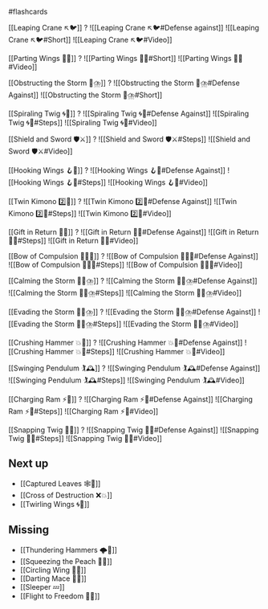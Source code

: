 #flashcards 

[[Leaping Crane ↖️🐦]]
?
![[Leaping Crane ↖️🐦#Defense against]]
![[Leaping Crane ↖️🐦#Short]]
![[Leaping Crane ↖️🐦#Video]]
<!--SR:!2025-05-15,365,251-->

[[Parting Wings 🥳🪽]]
?
![[Parting Wings 🥳🪽#Short]]
![[Parting Wings 🥳🪽#Video]]
<!--SR:!2024-10-01,50,195-->

[[Obstructing the Storm 🚧⛈️]]
?
![[Obstructing the Storm 🚧⛈️#Defense Against]]
![[Obstructing the Storm 🚧⛈️#Short]]
<!--SR:!2024-10-05,94,227-->

[[Spiraling Twig 🌀🌿]]
?
![[Spiraling Twig 🌀🌿#Defense Against]]
![[Spiraling Twig 🌀🌿#Steps]]
![[Spiraling Twig 🌀🌿#Video]]
<!--SR:!2024-09-04,30,195-->

[[Shield and Sword 🛡️⚔️]]
?
![[Shield and Sword 🛡️⚔️#Steps]]
![[Shield and Sword 🛡️⚔️#Video]]
<!--SR:!2024-08-31,52,203-->

[[Hooking Wings 🪝🪽]]
?
![[Hooking Wings 🪝🪽#Defense Against]]
![[Hooking Wings 🪝🪽#Steps]]
![[Hooking Wings 🪝🪽#Video]]
<!--SR:!2024-09-03,29,179-->

[[Twin Kimono 2️⃣👘]]
?
![[Twin Kimono 2️⃣👘#Defense Against]]
![[Twin Kimono 2️⃣👘#Steps]]
![[Twin Kimono 2️⃣👘#Video]]
<!--SR:!2024-09-20,45,199-->

[[Gift in Return 🎁🔄]]
?
![[Gift in Return 🎁🔄#Defense Against]]
![[Gift in Return 🎁🔄#Steps]]
![[Gift in Return 🎁🔄#Video]]
<!--SR:!2024-09-27,33,199-->

[[Bow of Compulsion 🙇‍♂️🔗]]
?
![[Bow of Compulsion 🙇‍♂️🔗#Defense Against]]
![[Bow of Compulsion 🙇‍♂️🔗#Steps]]
![[Bow of Compulsion 🙇‍♂️🔗#Video]]
<!--SR:!2024-08-27,13,159-->

[[Calming the Storm 🧘‍♀️⛈️]]
?
![[Calming the Storm 🧘‍♀️⛈️#Defense Against]]
![[Calming the Storm 🧘‍♀️⛈️#Steps]]
![[Calming the Storm 🧘‍♀️⛈️#Video]]
<!--SR:!2024-08-29,10,177-->

[[Evading the Storm 🏃‍♀️⛈️]]
?
![[Evading the Storm 🏃‍♀️⛈️#Defense Against]]
![[Evading the Storm 🏃‍♀️⛈️#Steps]]
![[Evading the Storm 🏃‍♀️⛈️#Video]]
<!--SR:!2024-09-16,26,204-->

[[Crushing Hammer 💥🔨]]
?
![[Crushing Hammer 💥🔨#Defense Against]]
![[Crushing Hammer 💥🔨#Steps]]
![[Crushing Hammer 💥🔨#Video]]
<!--SR:!2024-09-11,17,203-->

[[Swinging Pendulum 🏌🕰️]]
?
![[Swinging Pendulum 🏌🕰️#Defense Against]]
![[Swinging Pendulum 🏌🕰️#Steps]]
![[Swinging Pendulum 🏌🕰️#Video]]
<!--SR:!2024-09-05,17,223-->

[[Charging Ram ⚡🐏]]
?
![[Charging Ram ⚡🐏#Defense Against]]
![[Charging Ram ⚡🐏#Steps]]
![[Charging Ram ⚡🐏#Video]]

[[Snapping Twig 🔄🌿]]
?
![[Snapping Twig 🔄🌿#Defense Against]]
![[Snapping Twig 🔄🌿#Steps]]
![[Snapping Twig 🔄🌿#Video]]

## Next up

- [[Captured Leaves 🕸️🍃]]
- [[Cross of Destruction ❌💥]]
- [[Twirling Wings 🌀🪽]]

## Missing

- [[Thundering Hammers 🌩️🔨]]
- [[Squeezing the Peach 🤲🍑]]
- [[Circling Wing 🔵🪽]]
- [[Darting Mace 🎯✊]]
- [[Sleeper 💤]] 
- [[Flight to Freedom 🛫🌈]]